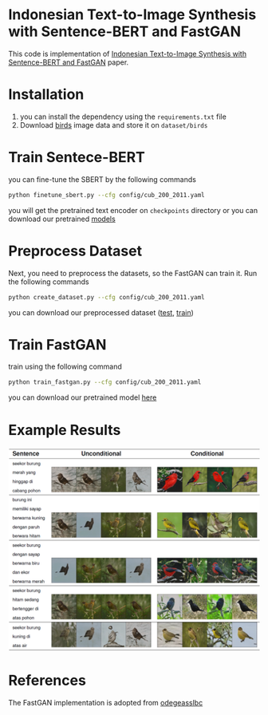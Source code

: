 # Indonesian Text-to-Image Synthesis with Sentence-BERT and FastGAN
This code is implementation of [Indonesian Text-to-Image Synthesis with Sentence-BERT and FastGAN](#) paper.

# Installation
1. you can install the dependency using the `requirements.txt` file
2. Download [birds](http://www.vision.caltech.edu/visipedia/CUB-200-2011.html) image data and store it on `dataset/birds`

# Train Sentece-BERT
you can fine-tune the SBERT by the following commands

```bash
python finetune_sbert.py --cfg config/cub_200_2011.yaml
```

you will get the pretrained text encoder on `checkpoints` directory or you can download our pretrained [models](https://drive.google.com/file/d/1CbfnFOQUpc8wr_mDUrC3JTKW-4xdYYKA/view?usp=sharing)

# Preprocess Dataset
Next, you need to preprocess the datasets, so the FastGAN can train it. Run the following commands

```bash
python create_dataset.py --cfg config/cub_200_2011.yaml
```

you can download our preprocessed dataset ([test](https://drive.google.com/file/d/1IPvjhw1cVlIAO9zympVJ1RIWVPHe0Z8D/view?usp=sharing), [train](https://drive.google.com/file/d/1RnjAA295bsVjtpIxyKQz4LXrXdZpIt9W/view?usp=sharing))

# Train FastGAN
train using the following command
```bash
python train_fastgan.py --cfg config/cub_200_2011.yaml
```

you can download our pretrained model [here](https://drive.google.com/file/d/1erfp5LcT4AkCaH7A-W37l6NDOUO4F-NV/view?usp=sharing)

# Example Results
![alt](images/example.png)

# References
The FastGAN implementation is adopted from [odegeasslbc](https://github.com/odegeasslbc/FastGAN-pytorch)


